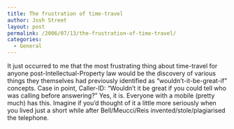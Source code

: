 ```yaml
---
title: The frustration of time-travel
author: Josh Street
layout: post
permalink: /2006/07/13/the-frustration-of-time-travel/
categories:
  - General
---
```

It just occurred to me that the most frustrating thing about time-travel for anyone post-Intellectual-Property law would be the discovery of various things they themselves had previously identified as &#8220;wouldn&#8217;t-it-be-great-if&#8221; concepts. Case in point, Caller-ID: &#8220;Wouldn&#8217;t it be great if you could tell who was calling before answering?&#8221; Yes, it is. Everyone with a mobile (pretty much) has this. Imagine if you&#8217;d thought of it a little more seriously when you lived just a short while after Bell/Meucci/Reis invented/stole/plagiarised the telephone.